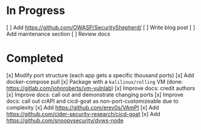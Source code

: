 # In Progress
[ ] Add https://github.com/OWASP/SecurityShepherd/
[ ] Write blog post
[ ] Add maintenance section
[ ] Review docs

# Completed
[x] Modify port structure (each app gets a specific thousand ports)
[x] Add docker-compose pull
[x] Package with a `kalilinux/rolling` VM (done: https://gitlab.com/johnroberts/vm-vulnlab)
[x] Improve docs: credit authors
[x] Improve docs: call out and demonstrate changing ports
[x] Improve docs: call out crAPI and cicd-goat as non-port-customizeable due to complexity
[x] Add https://github.com/erev0s/VAmPI
[x] Add https://github.com/cider-security-research/cicd-goat
[x] Add https://github.com/snoopysecurity/dvws-node
